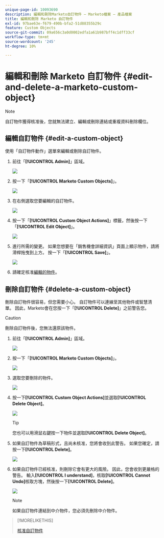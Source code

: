 ```yaml
---
unique-page-id: 10093690
description: 編輯和刪除Marketo自訂物件 — Marketo檔案 — 產品檔案
title: 編輯和刪除 Marketo 自訂物件
exl-id: 97bae63e-f679-490b-bfa2-51d88355b29c
feature: Custom Objects
source-git-commit: 09a656c3a0d0002edfa1a61b987bff4c1dff33cf
workflow-type: tm+mt
source-wordcount: '245'
ht-degree: 10%

---
```


# 編輯和刪除 Marketo 自訂物件 {#edit-and-delete-a-marketo-custom-object}

>[!NOTE]
>
>自訂物件獲得核准後，您就無法建立、編輯或刪除連結或重複資料刪除欄位。

## 編輯自訂物件 {#edit-a-custom-object}

使用「自訂物件動作」選單來編輯或刪除自訂物件。

1. 前往「**[!UICONTROL Admin]**」區域。

   ![](assets/edit-and-delete-a-marketo-custom-object-1.png)

1. 按一下「**[!UICONTROL Marketo Custom Objects]**」。

   ![](assets/edit-and-delete-a-marketo-custom-object-2.png)

1. 在右側選取您要編輯的自訂物件。

   ![](assets/edit-and-delete-a-marketo-custom-object-3.png)

1. 按一下「**[!UICONTROL Custom Object Actions]**」標籤，然後按一下「**[!UICONTROL Edit Object]**」。

   ![](assets/edit-and-delete-a-marketo-custom-object-4.png)

1. 進行所需的變更。 如果您想要在「銷售機會詳細資訊」頁面上顯示物件，請將滑桿拖曳到上方。 按一下「**[!UICONTROL Save]**」。

   ![](assets/edit-and-delete-a-marketo-custom-object-5.png)

1. 請確定核准[編輯的物件](/help/marketo/product-docs/administration/marketo-custom-objects/approve-a-custom-object.md)。

## 刪除自訂物件 {#delete-a-custom-object}

刪除自訂物件很容易，但您需要小心。 自訂物件可以連線至其他物件或智慧清單。 因此，Marketo會在您按一下「**[!UICONTROL Delete]**」之前警告您。

>[!CAUTION]
>
>刪除自訂物件後，您無法還原該物件。

1. 前往「**[!UICONTROL Admin]**」區域。

   ![](assets/edit-and-delete-a-marketo-custom-object-6.png)

1. 按一下「**[!UICONTROL Marketo Custom Objects]**」。

   ![](assets/edit-and-delete-a-marketo-custom-object-7.png)

1. 選取您要刪除的物件。

   ![](assets/edit-and-delete-a-marketo-custom-object-8.png)

1. 按一下&#x200B;**[!UICONTROL Custom Object Actions]**&#x200B;並選取&#x200B;**[!UICONTROL Delete Object]**。

   ![](assets/edit-and-delete-a-marketo-custom-object-9.png)

   >[!TIP]
   >
   >您也可以用滑鼠右鍵按一下物件並選取&#x200B;**[!UICONTROL Delete Object]**。

1. 如果自訂物件為草稿形式，且尚未核准，您將會收到此警告。 如果您確定，請按一下&#x200B;**[!UICONTROL Delete]**。

   ![](assets/edit-and-delete-a-marketo-custom-object-10.png)

1. 如果自訂物件已經核准，則刪除它會有更大的風險。 因此，您會收到更嚴格的警告。 輸入&#x200B;**[!UICONTROL I understand]**，核取&#x200B;**[!UICONTROL Cannot Undo]**&#x200B;核取方塊，然後按一下&#x200B;**[!UICONTROL Delete]**。

   ![](assets/edit-and-delete-a-marketo-custom-object-11.png)

   >[!NOTE]
   >
   >如果自訂物件連結到中介物件，您必須先刪除中介物件。

>[!MORELIKETHIS]
>
>[核准自訂物件](/help/marketo/product-docs/administration/marketo-custom-objects/approve-a-custom-object.md)
